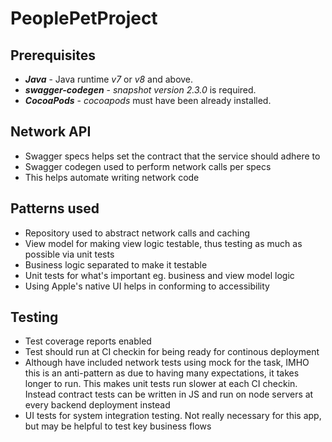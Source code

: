 # PeoplePetProject

## Prerequisites

- **_Java_** - Java runtime _v7_ or _v8_ and above.
- **_swagger-codegen_** - _snapshot version 2.3.0_ is required.
- **_CocoaPods_** - _cocoapods_ must have been already installed.


## Network API

- Swagger specs helps set the contract that the service should adhere to
- Swagger codegen used to perform network calls per specs 
- This helps automate writing network code 

## Patterns used
- Repository used to abstract network calls and caching
- View model for making view logic testable, thus testing as much as possible via unit tests
- Business logic separated to make it testable
- Unit tests for what's important eg. business and view model logic
- Using Apple's native UI helps in conforming to accessibility 

## Testing
- Test coverage reports enabled
- Test should run at CI checkin for being ready for continous deployment
- Although have included network tests using mock for the task, IMHO this is an anti-pattern as due to having many expectations, it takes longer to run. This makes unit tests run slower at each CI checkin. Instead contract tests can be written in JS and run on node servers at every backend deployment instead
- UI tests for system integration testing. Not really necessary for this app, but may be helpful to test key business flows
